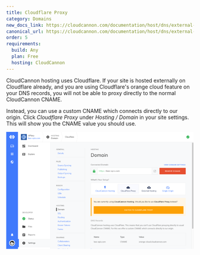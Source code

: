 ```yaml
---
title: Cloudflare Proxy
category: Domains
new_docs_link: https://cloudcannon.com/documentation/host/dns/external-dns/#cloudflare-proxy
canonical_url: https://cloudcannon.com/documentation/host/dns/external-dns/#cloudflare-proxy
order: 5
requirements:
  build: Any
  plan: Free
  hosting: CloudCannon
---
```

CloudCannon hosting uses Cloudflare. If your site is hosted externally on Cloudflare already, and you are using Cloudflare's orange cloud feature on your DNS records, you will not be able to proxy directly to the normal CloudCannon CNAME.

Instead, you can use a custom CNAME which connects directly to our origin. Click *Cloudflare Proxy* under *Hosting / Domain* in your site settings. This will show you the CNAME value you should use.

![Site Settings / Cloudflare proxy section](/images/hosting/domains/cloudflare-proxy.png)